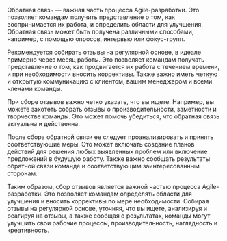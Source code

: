 Обратная связь — важная часть процесса Agile-разработки. Это позволяет командам получить представление о том, как воспринимается их работа, и определить области для улучшения. Обратная связь может быть получена различными способами, например, с помощью опросов, интервью или фокус-групп.

Рекомендуется собирать отзывы на регулярной основе, в идеале примерно через месяц работы. Это позволяет командам получать представление о том, как продвигается их работа с течением времени, и при необходимости вносить коррективы. Также важно иметь четкую и открытую коммуникацию с клиентом, вашим менеджером и всеми членами команды.

При сборе отзывов важно четко указать, что вы ищете. Например, вы можете захотеть собрать отзывы о производительности, заметности и творчестве команды. Это может помочь убедиться, что обратная связь актуальна и действенна.

После сбора обратной связи ее следует проанализировать и принять соответствующие меры. Это может включать создание планов действий для решения любых выявленных проблем или включение предложений в будущую работу. Также важно сообщать результаты обратной связи команде и соответствующим заинтересованным сторонам.

Таким образом, сбор отзывов является важной частью процесса Agile-разработки. Это позволяет командам определять области для улучшения и вносить коррективы по мере необходимости. Собирая отзывы на регулярной основе, уточняя, что вы ищете, анализируя и реагируя на отзывы, а также сообщая о результатах, команды могут улучшить свои рабочие процессы, производительность, наглядность и креативность.